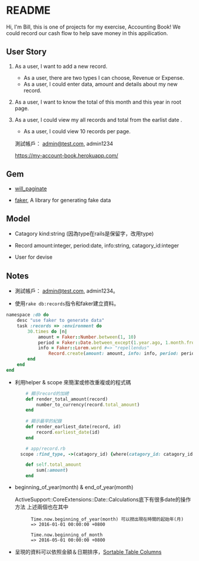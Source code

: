 # README
Hi, I'm Bill, this is one of projects for my exercise, Accounting Book!
We could record our cash flow to help save money in this appilication.

## User Story
1. As a user, I want to add a new record.
	- As a user, there are two types I can choose, Revenue or Expense.
	- As a user, I could enter data, amount and details about my new record.

2. As a user, I want to know the total of this month and this year in root page.

3. As a user, I could view my all records and total from the earlist date
 .
	- As a user, I could view 10 records per page.


	測試帳戶： admin@test.com,  admin1234

	https://my-account-book.herokuapp.com/

## Gem

- [will_paginate](https://github.com/mislav/will_paginate)

- [faker](https://github.com/stympy/faker), A library for generating fake data


## Model
- Catagory kind:string (因為type在rails是保留字，改用type)

- Record amount:integer, period:date, info:string, catagory_id:integer

- User for devise


## Notes
- 測試帳戶： admin@test.com,  admin1234。

- 使用`rake db:records`指令和faker建立資料。
```ruby
namespace :db do
	desc "use faker to generate data"
	task :records => :environment do
		30.times do |n|
			amount = Faker::Number.between(1, 10)
			period = Faker::Date.between_except(1.year.ago, 1.month.from_now, Date.today)
			info = Faker::Lorem.word #=> "repellendus"
				Record.create(amount: amount, info: info, period: period, catagory_id: 2, user_id: User.last.id)
		end
	end
end
```

- 利用helper & scope 來簡潔或修改重複或的程式碼
	```ruby
		# 顯示record的加總
		def render_total_amount(record) 
			number_to_currency(record.total_amount)
		end
		
		# 顯示最早的紀錄
		def render_earliest_date(record, id)
			record.earliest_date(id)
		end

	```
	```ruby
		# app/record.rb
	  scope :find_type, ->(catagory_id) {where(catagory_id: catagory_id)}

		def self.total_amount
			sum(:amount)
		end
	```

- beginning_of_year(month) & end_of_year(month)

	ActiveSupport::CoreExtensions::Date::Calculations底下有很多date的操作方法
  上述兩個也在其中

	
			Time.now.beginning_of_year(month) 可以撈出現在時間的起始年(月)
			=> 2016-01-01 00:00:00 +0800

			Time.now.beginning_of_month
			=> 2016-05-01 00:00:00 +0800


- 呈現的資料可以依照金額＆日期排序，[Sortable Table Columns](http://railscasts.com/episodes/228-sortable-table-columns)


